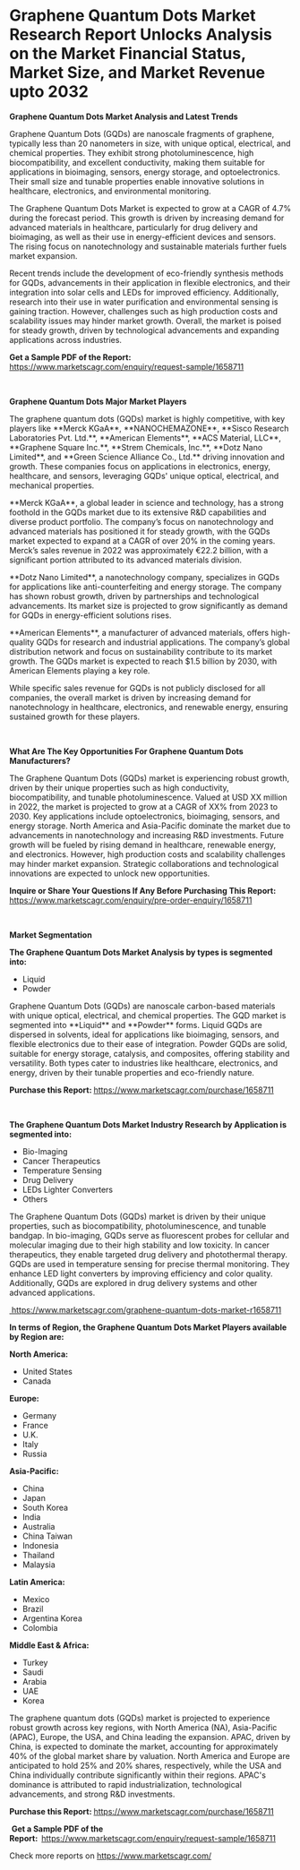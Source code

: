 <p><h1>Graphene Quantum Dots Market Research Report Unlocks Analysis on the Market Financial Status, Market Size, and Market Revenue upto 2032</h1></p><p><strong>Graphene Quantum Dots Market Analysis and Latest Trends</strong></p>
<p><p>Graphene Quantum Dots (GQDs) are nanoscale fragments of graphene, typically less than 20 nanometers in size, with unique optical, electrical, and chemical properties. They exhibit strong photoluminescence, high biocompatibility, and excellent conductivity, making them suitable for applications in bioimaging, sensors, energy storage, and optoelectronics. Their small size and tunable properties enable innovative solutions in healthcare, electronics, and environmental monitoring.</p><p>The Graphene Quantum Dots Market is expected to grow at a CAGR of 4.7% during the forecast period. This growth is driven by increasing demand for advanced materials in healthcare, particularly for drug delivery and bioimaging, as well as their use in energy-efficient devices and sensors. The rising focus on nanotechnology and sustainable materials further fuels market expansion.</p><p>Recent trends include the development of eco-friendly synthesis methods for GQDs, advancements in their application in flexible electronics, and their integration into solar cells and LEDs for improved efficiency. Additionally, research into their use in water purification and environmental sensing is gaining traction. However, challenges such as high production costs and scalability issues may hinder market growth. Overall, the market is poised for steady growth, driven by technological advancements and expanding applications across industries.</p></p>
<p><strong>Get a Sample PDF of the Report:&nbsp;</strong> <a href="https://www.marketscagr.com/enquiry/request-sample/1658711?utm_campaign=2230&utm_medium=2&utm_source=Github&utm_content=ia&utm_term=26012025&utm_id=graphene-quantum-dots">https://www.marketscagr.com/enquiry/request-sample/1658711</a></p>
<p>&nbsp;</p>
<p><strong>Graphene Quantum Dots Major Market Players</strong></p>
<p><p>The graphene quantum dots (GQDs) market is highly competitive, with key players like **Merck KGaA**, **NANOCHEMAZONE**, **Sisco Research Laboratories Pvt. Ltd.**, **American Elements**, **ACS Material, LLC**, **Graphene Square Inc.**, **Strem Chemicals, Inc.**, **Dotz Nano Limited**, and **Green Science Alliance Co., Ltd.** driving innovation and growth. These companies focus on applications in electronics, energy, healthcare, and sensors, leveraging GQDs' unique optical, electrical, and mechanical properties.</p><p>**Merck KGaA**, a global leader in science and technology, has a strong foothold in the GQDs market due to its extensive R&D capabilities and diverse product portfolio. The company’s focus on nanotechnology and advanced materials has positioned it for steady growth, with the GQDs market expected to expand at a CAGR of over 20% in the coming years. Merck’s sales revenue in 2022 was approximately €22.2 billion, with a significant portion attributed to its advanced materials division.</p><p>**Dotz Nano Limited**, a nanotechnology company, specializes in GQDs for applications like anti-counterfeiting and energy storage. The company has shown robust growth, driven by partnerships and technological advancements. Its market size is projected to grow significantly as demand for GQDs in energy-efficient solutions rises.</p><p>**American Elements**, a manufacturer of advanced materials, offers high-quality GQDs for research and industrial applications. The company’s global distribution network and focus on sustainability contribute to its market growth. The GQDs market is expected to reach $1.5 billion by 2030, with American Elements playing a key role.</p><p>While specific sales revenue for GQDs is not publicly disclosed for all companies, the overall market is driven by increasing demand for nanotechnology in healthcare, electronics, and renewable energy, ensuring sustained growth for these players.</p></p>
<p>&nbsp;</p>
<p><strong>What Are The Key Opportunities For Graphene Quantum Dots Manufacturers?</strong></p>
<p><p>The Graphene Quantum Dots (GQDs) market is experiencing robust growth, driven by their unique properties such as high conductivity, biocompatibility, and tunable photoluminescence. Valued at USD XX million in 2022, the market is projected to grow at a CAGR of XX% from 2023 to 2030. Key applications include optoelectronics, bioimaging, sensors, and energy storage. North America and Asia-Pacific dominate the market due to advancements in nanotechnology and increasing R&D investments. Future growth will be fueled by rising demand in healthcare, renewable energy, and electronics. However, high production costs and scalability challenges may hinder market expansion. Strategic collaborations and technological innovations are expected to unlock new opportunities.</p></p>
<p><strong>Inquire or Share Your Questions If Any Before Purchasing This Report:</strong> <a href="https://www.marketscagr.com/enquiry/pre-order-enquiry/1658711?utm_campaign=2230&utm_medium=2&utm_source=Github&utm_content=ia&utm_term=26012025&utm_id=graphene-quantum-dots">https://www.marketscagr.com/enquiry/pre-order-enquiry/1658711</a></p>
<p>&nbsp;</p>
<p><strong>Market Segmentation</strong></p>
<p><strong>The Graphene Quantum Dots Market Analysis by types is segmented into:</strong></p>
<p><ul><li>Liquid</li><li>Powder</li></ul></p>
<p><p>Graphene Quantum Dots (GQDs) are nanoscale carbon-based materials with unique optical, electrical, and chemical properties. The GQD market is segmented into **Liquid** and **Powder** forms. Liquid GQDs are dispersed in solvents, ideal for applications like bioimaging, sensors, and flexible electronics due to their ease of integration. Powder GQDs are solid, suitable for energy storage, catalysis, and composites, offering stability and versatility. Both types cater to industries like healthcare, electronics, and energy, driven by their tunable properties and eco-friendly nature.</p></p>
<p><strong>Purchase this Report:&nbsp;</strong><a href="https://www.marketscagr.com/purchase/1658711?utm_campaign=2230&utm_medium=2&utm_source=Github&utm_content=ia&utm_term=26012025&utm_id=graphene-quantum-dots">https://www.marketscagr.com/purchase/1658711</a></p>
<p>&nbsp;</p>
<p><strong>The Graphene Quantum Dots Market Industry Research by Application is segmented into:</strong></p>
<p><ul><li>Bio-Imaging</li><li>Cancer Therapeutics</li><li>Temperature Sensing</li><li>Drug Delivery</li><li>LEDs Lighter Converters</li><li>Others</li></ul></p>
<p><p>The Graphene Quantum Dots (GQDs) market is driven by their unique properties, such as biocompatibility, photoluminescence, and tunable bandgap. In bio-imaging, GQDs serve as fluorescent probes for cellular and molecular imaging due to their high stability and low toxicity. In cancer therapeutics, they enable targeted drug delivery and photothermal therapy. GQDs are used in temperature sensing for precise thermal monitoring. They enhance LED light converters by improving efficiency and color quality. Additionally, GQDs are explored in drug delivery systems and other advanced applications.</p></p>
<p><a href="https://www.marketscagr.com/graphene-quantum-dots-market-r1658711?utm_campaign=2230&utm_medium=2&utm_source=Github&utm_content=ia&utm_term=26012025&utm_id=graphene-quantum-dots">&nbsp;https://www.marketscagr.com/graphene-quantum-dots-market-r1658711</a></p>
<p><strong>In terms of Region, the Graphene Quantum Dots Market Players available by Region are:</strong></p>
<p>
    <p> <strong> North America: </strong>
        <ul>
            <li>United States</li>
            <li>Canada</li>
        </ul>
        </p> 
    <p> <strong> Europe: </strong>
        <ul>
            <li>Germany</li>
            <li>France</li>
            <li>U.K.</li>
            <li>Italy</li>
            <li>Russia</li>
        </ul>
        </p> 
    <p> <strong> Asia-Pacific: </strong>
        <ul>
            <li>China</li>
            <li>Japan</li>
            <li>South Korea</li>
            <li>India</li>
            <li>Australia</li>
            <li>China Taiwan</li>
            <li>Indonesia</li>
            <li>Thailand</li>
            <li>Malaysia</li>
        </ul>
        </p> 
    <p> <strong> Latin America: </strong>
        <ul>
            <li>Mexico</li>
            <li>Brazil</li>
            <li>Argentina Korea</li>
            <li>Colombia</li>
        </ul>
        </p> 
    <p> <strong> Middle East & Africa: </strong>
        <ul>
            <li>Turkey</li>
            <li>Saudi</li>
            <li>Arabia</li>
            <li>UAE</li>
            <li>Korea</li>
        </ul>
    </p>
    </p>
<p><p>The graphene quantum dots (GQDs) market is projected to experience robust growth across key regions, with North America (NA), Asia-Pacific (APAC), Europe, the USA, and China leading the expansion. APAC, driven by China, is expected to dominate the market, accounting for approximately 40% of the global market share by valuation. North America and Europe are anticipated to hold 25% and 20% shares, respectively, while the USA and China individually contribute significantly within their regions. APAC's dominance is attributed to rapid industrialization, technological advancements, and strong R&D investments.</p></p>
<p><strong>Purchase this Report: </strong><a href="https://www.marketscagr.com/purchase/1658711?utm_campaign=2230&utm_medium=2&utm_source=Github&utm_content=ia&utm_term=26012025&utm_id=graphene-quantum-dots">https://www.marketscagr.com/purchase/1658711</a></p>
<p>&nbsp;<strong>Get a Sample PDF of the Report:&nbsp;&nbsp;</strong><a href="https://www.marketscagr.com/enquiry/request-sample/1658711?utm_campaign=2230&utm_medium=2&utm_source=Github&utm_content=ia&utm_term=26012025&utm_id=graphene-quantum-dots">https://www.marketscagr.com/enquiry/request-sample/1658711</a></p>
<p><strong></strong></p>
<p>Check more reports on <a href="https://www.marketscagr.com/?utm_campaign=2230&utm_medium=2&utm_source=Github&utm_content=ia&utm_term=26012025&utm_id=graphene-quantum-dots">https://www.marketscagr.com/</a></p>